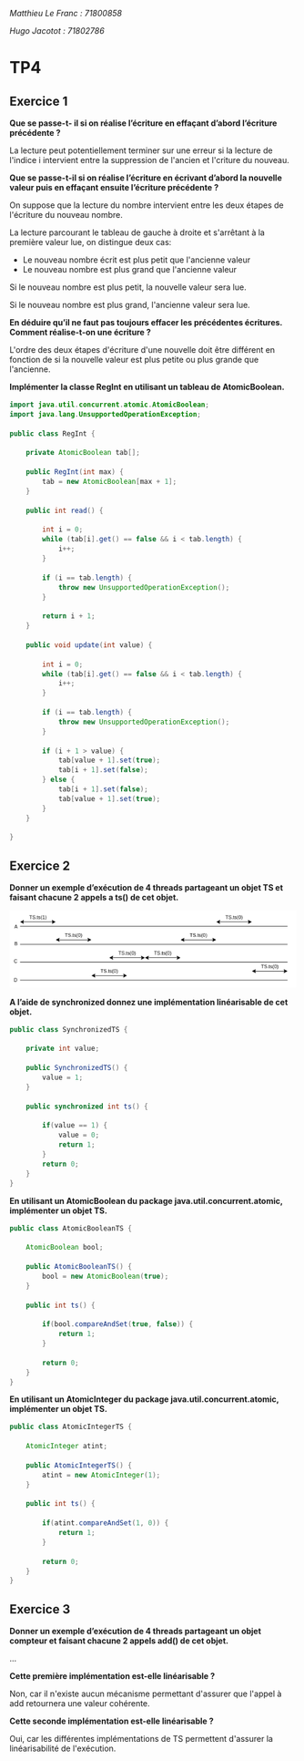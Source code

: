 *Matthieu Le Franc : 71800858*

*Hugo Jacotot : 71802786*

# TP4

## Exercice 1

**Que se passe-t- il si on réalise l’écriture en effaçant d’abord l’écriture précédente ?**

La lecture peut potentiellement terminer sur une erreur si la lecture de l'indice i intervient entre la suppression de l'ancien et l'criture du nouveau.

**Que se passe-t-il si on réalise l’écriture en écrivant d’abord la nouvelle valeur puis en effaçant ensuite l’écriture précédente ?**

On suppose que la lecture du nombre intervient entre les deux étapes de l'écriture du nouveau nombre.

La lecture parcourant le tableau de gauche à droite et s'arrêtant à la première valeur lue, on distingue deux cas:
- Le nouveau nombre écrit est plus petit que l'ancienne valeur
- Le nouveau nombre est plus grand que l'ancienne valeur

Si le nouveau nombre est plus petit, la nouvelle valeur sera lue.

Si le nouveau nombre est plus grand, l'ancienne valeur sera lue.

**En déduire qu’il ne faut pas toujours effacer les précédentes écritures. Comment réalise-t-on une écriture ?**

L'ordre des deux étapes d'écriture d'une nouvelle doit être différent en fonction de si la nouvelle valeur est plus petite ou plus grande que l'ancienne.

**Implémenter la classe RegInt en utilisant un tableau de AtomicBoolean.**

```java
import java.util.concurrent.atomic.AtomicBoolean;
import java.lang.UnsupportedOperationException;

public class RegInt {

    private AtomicBoolean tab[];

    public RegInt(int max) {
        tab = new AtomicBoolean[max + 1];
    }

    public int read() {

        int i = 0;
        while (tab[i].get() == false && i < tab.length) {
            i++;
        }

        if (i == tab.length) {
            throw new UnsupportedOperationException();
        }

        return i + 1;
    }

    public void update(int value) {

        int i = 0;
        while (tab[i].get() == false && i < tab.length) {
            i++;
        }

        if (i == tab.length) {
            throw new UnsupportedOperationException();
        }

        if (i + 1 > value) {
            tab[value + 1].set(true);
            tab[i + 1].set(false);
        } else {
            tab[i + 1].set(false);
            tab[value + 1].set(true);
        }
    }

}
```

## Exercice 2

**Donner un exemple d’exécution de 4 threads partageant un objet TS et faisant chacune 2 appels a
ts() de cet objet.**

![](./exo2.png)

**A l’aide de synchronized donnez une implémentation linéarisable de cet objet.**

```java
public class SynchronizedTS {

	private int value;
	
	public SynchronizedTS() {
		value = 1;
	}
	
	public synchronized int ts() {
		
		if(value == 1) {
			value = 0;
			return 1;
		}	
		return 0;
	}
}
```

**En utilisant un AtomicBoolean du package java.util.concurrent.atomic, implémenter un objet TS.**

```java
public class AtomicBooleanTS {
	
	AtomicBoolean bool;
	
	public AtomicBooleanTS() {
		bool = new AtomicBoolean(true);
	}
	
	public int ts() {
		
		if(bool.compareAndSet(true, false)) {
			return 1;
		}
		
		return 0;
	}
}
```

**En utilisant un AtomicInteger du package java.util.concurrent.atomic, implémenter un objet TS.**
```java
public class AtomicIntegerTS {

	AtomicInteger atint;
	
	public AtomicIntegerTS() {
		atint = new AtomicInteger(1);
	}
	
	public int ts() {
		
		if(atint.compareAndSet(1, 0)) {
			return 1;
		}
		
		return 0;
	}
}
```

## Exercice 3

**Donner un exemple d’exécution de 4 threads partageant un objet compteur et faisant chacune 2 appels add() de cet objet.**

...

**Cette première implémentation est-elle linéarisable ?**

Non, car il n'existe aucun mécanisme permettant d'assurer que l'appel à add retournera une valeur cohérente.

**Cette seconde implémentation est-elle linéarisable ?**

Oui, car les différentes implémentations de TS permettent d'assurer la linéarisabilité de l'exécution.
